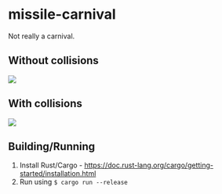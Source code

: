 # missile-carnival
Not really a carnival.

## Without collisions
<img src="docs/new-shooting-moving.gif" />

## With collisions
<img src="docs/new-shooting-moving-collisions.gif" />

## Building/Running
1. Install Rust/Cargo - https://doc.rust-lang.org/cargo/getting-started/installation.html
2. Run using `$ cargo run --release`

